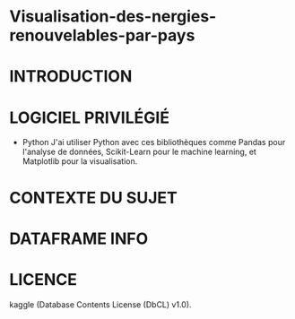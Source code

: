 # Visualisation-des-nergies-renouvelables-par-pays

# INTRODUCTION

# LOGICIEL PRIVILÉGIÉ
- Python
J'ai utiliser Python avec ces bibliothèques comme Pandas pour l'analyse de données, Scikit-Learn pour le machine learning, et Matplotlib pour la visualisation.

# CONTEXTE DU SUJET

# DATAFRAME INFO


# LICENCE
kaggle (Database Contents License (DbCL) v1.0).
